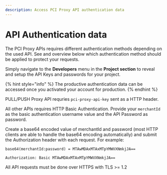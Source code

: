 ```yaml
---
description: Access PCI Proxy API authentication data
---
```


# API Authentication data

The PCI Proxy APIs requires different authentication methods depending on the used API. See and overview below which authentication method should be applied to protect your requests.   
  
Simply navigate to the **Developers** menu in the **Project section** to reveal and setup the API Keys and passwords for your project. 

{% hint style="info" %}
The productive authentication data can be accessed once you activated your account for production. 
{% endhint %}

  
PULL/PUSH Proxy API requries `pci-proxy-api-key` sent as a HTTP header.   
  
All other APIs requires HTTP Basic Authentication.  Provide your `merchantId` as the basic authentication username value and the API Password as password.   
  
Create a base64 encoded value of merchantId and password \(most HTTP clients are able to handle the base64 encoding automatically\) and submit the Authorization header with each request. For example:

```text
base64(merchantId:password) = MTAwMDAxMTAxMTpYMWVXNmkjJA==
```

```text
Authorization: Basic MTAwMDAxMTAxMTpYMWVXNmkjJA==
```

All API requests must be done over HTTPS with TLS &gt;= 1.2

